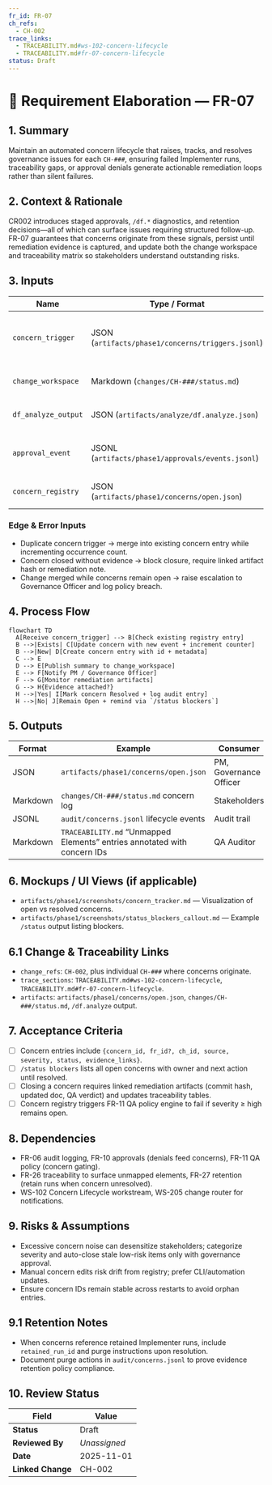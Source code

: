 ```yaml
---
fr_id: FR-07
ch_refs:
  - CH-002
trace_links:
  - TRACEABILITY.md#ws-102-concern-lifecycle
  - TRACEABILITY.md#fr-07-concern-lifecycle
status: Draft
---
```


# 🧩 Requirement Elaboration — FR-07

## 1. Summary
Maintain an automated concern lifecycle that raises, tracks, and resolves governance issues for each `CH-###`, ensuring failed Implementer runs, traceability gaps, or approval denials generate actionable remediation loops rather than silent failures.

## 2. Context & Rationale
CR002 introduces staged approvals, `/df.*` diagnostics, and retention decisions—all of which can surface issues requiring structured follow-up. FR-07 guarantees that concerns originate from these signals, persist until remediation evidence is captured, and update both the change workspace and traceability matrix so stakeholders understand outstanding risks.

## 3. Inputs
| Name | Type / Format | Example | Notes |
|------|----------------|---------|-------|
| `concern_trigger` | JSON (`artifacts/phase1/concerns/triggers.jsonl`) | `{"source":"Implementer","ch_id":"CH-017","reason":"tests failing"}` | Generated when pipeline detects issue. |
| `change_workspace` | Markdown (`changes/CH-###/status.md`) | `### Concerns` section | Destination for concern summaries. |
| `df_analyze_output` | JSON (`artifacts/analyze/df.analyze.json`) | `{"traceability_gaps":["FR-05"]}` | Highlights drift requiring concerns. |
| `approval_event` | JSONL (`artifacts/phase1/approvals/events.jsonl`) | `{"stage":"GO","decision":"deny","ch_id":"CH-017"}` | Creates governance concern entries. |
| `concern_registry` | JSON (`artifacts/phase1/concerns/open.json`) | `{"id":"C-021","status":"Open"}` | Master list for lifecycle management. |

### Edge & Error Inputs
- Duplicate concern trigger → merge into existing concern entry while incrementing occurrence count.
- Concern closed without evidence → block closure, require linked artifact hash or remediation note.
- Change merged while concerns remain open → raise escalation to Governance Officer and log policy breach.

## 4. Process Flow
```mermaid
flowchart TD
  A[Receive concern_trigger] --> B[Check existing registry entry]
  B -->|Exists| C[Update concern with new event + increment counter]
  B -->|New| D[Create concern entry with id + metadata]
  C --> E
  D --> E[Publish summary to change_workspace]
  E --> F[Notify PM / Governance Officer]
  F --> G[Monitor remediation artifacts]
  G --> H{Evidence attached?}
  H -->|Yes| I[Mark concern Resolved + log audit entry]
  H -->|No| J[Remain Open + remind via `/status blockers`]
```

## 5. Outputs
| Format | Example | Consumer |
|--------|---------|----------|
| JSON | `artifacts/phase1/concerns/open.json` | PM, Governance Officer |
| Markdown | `changes/CH-###/status.md` concern log | Stakeholders |
| JSONL | `audit/concerns.jsonl` lifecycle events | Audit trail |
| Markdown | `TRACEABILITY.md` “Unmapped Elements” entries annotated with concern IDs | QA Auditor |

## 6. Mockups / UI Views (if applicable)
- `artifacts/phase1/screenshots/concern_tracker.md` — Visualization of open vs resolved concerns.
- `artifacts/phase1/screenshots/status_blockers_callout.md` — Example `/status` output listing blockers.

## 6.1 Change & Traceability Links
- `change_refs`: `CH-002`, plus individual `CH-###` where concerns originate.
- `trace_sections`: `TRACEABILITY.md#ws-102-concern-lifecycle`, `TRACEABILITY.md#fr-07-concern-lifecycle`.
- `artifacts`: `artifacts/phase1/concerns/open.json`, `changes/CH-###/status.md`, `/df.analyze` output.

## 7. Acceptance Criteria
* [ ] Concern entries include `{concern_id, fr_id?, ch_id, source, severity, status, evidence_links}`.
* [ ] `/status blockers` lists all open concerns with owner and next action until resolved.
* [ ] Closing a concern requires linked remediation artifacts (commit hash, updated doc, QA verdict) and updates traceability tables.
* [ ] Concern registry triggers FR-11 QA policy engine to fail if severity ≥ high remains open.

## 8. Dependencies
- FR-06 audit logging, FR-10 approvals (denials feed concerns), FR-11 QA policy (concern gating).
- FR-26 traceability to surface unmapped elements, FR-27 retention (retain runs when concern unresolved).
- WS-102 Concern Lifecycle workstream, WS-205 change router for notifications.

## 9. Risks & Assumptions
- Excessive concern noise can desensitize stakeholders; categorize severity and auto-close stale low-risk items only with governance approval.
- Manual concern edits risk drift from registry; prefer CLI/automation updates.
- Ensure concern IDs remain stable across restarts to avoid orphan entries.

## 9.1 Retention Notes
- When concerns reference retained Implementer runs, include `retained_run_id` and purge instructions upon resolution.
- Document purge actions in `audit/concerns.jsonl` to prove evidence retention policy compliance.

## 10. Review Status
| Field | Value |
|-------|-------|
| **Status** | Draft |
| **Reviewed By** | _Unassigned_ |
| **Date** | 2025-11-01 |
| **Linked Change** | CH-002 |
